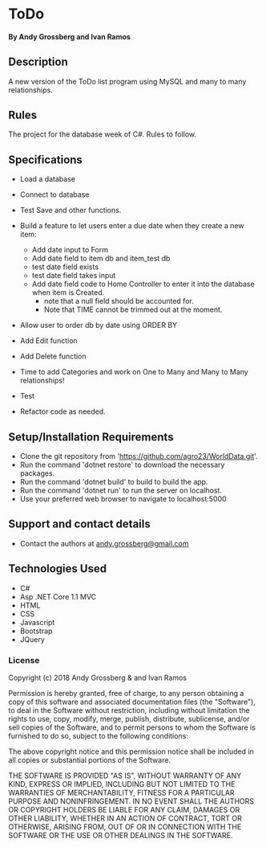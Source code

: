 # ToDo

#### By Andy Grossberg and Ivan Ramos

## Description
A new version of the ToDo list program using MySQL and many to many relationships.

## Rules

The project for the database week of C#. Rules to follow.

## Specifications

* Load a database

* Connect to database

* Test Save and other functions.

* Build a feature to let users enter a due date when they create a new item:
  - Add date input to Form
  - Add date field to item db and item_test db
  - test date field exists
  - test date field takes input
  - Add date field code to Home Controller to enter it into the database when item is Created.
    * note that a null field should be accounted for.
    * Note that TIME cannot be trimmed out at the moment.

* Allow user to order db by date using ORDER BY

* Add Edit function

* Add Delete function

* Time to add Categories and work on One to Many and Many to Many relationships!

* Test

* Refactor code as needed.

## Setup/Installation Requirements

* Clone the git repository from 'https://github.com/agro23/WorldData.git'.
* Run the command 'dotnet restore' to download the necessary packages.
* Run the command 'dotnet build' to build to build the app.
* Run the command 'dotnet run' to run the server on localhost.
* Use your preferred web browser to navigate to localhost:5000

## Support and contact details

* Contact the authors at andy.grossberg@gmail.com

## Technologies Used

* C#
* Asp .NET Core 1.1 MVC
* HTML
* CSS
* Javascript
* Bootstrap
* JQuery

### License

Copyright (c) 2018 Andy Grossberg & and Ivan Ramos

Permission is hereby granted, free of charge, to any person obtaining a copy of this software and associated documentation files (the "Software"), to deal in the Software without restriction, including without limitation the rights to use, copy, modify, merge, publish, distribute, sublicense, and/or sell copies of the Software, and to permit persons to whom the Software is furnished to do so, subject to the following conditions:

The above copyright notice and this permission notice shall be included in all copies or substantial portions of the Software.

THE SOFTWARE IS PROVIDED "AS IS", WITHOUT WARRANTY OF ANY KIND, EXPRESS OR IMPLIED, INCLUDING BUT NOT LIMITED TO THE WARRANTIES OF MERCHANTABILITY, FITNESS FOR A PARTICULAR PURPOSE AND NONINFRINGEMENT. IN NO EVENT SHALL THE AUTHORS OR COPYRIGHT HOLDERS BE LIABLE FOR ANY CLAIM, DAMAGES OR OTHER LIABILITY, WHETHER IN AN ACTION OF CONTRACT, TORT OR OTHERWISE, ARISING FROM, OUT OF OR IN CONNECTION WITH THE SOFTWARE OR THE USE OR OTHER DEALINGS IN THE SOFTWARE.
